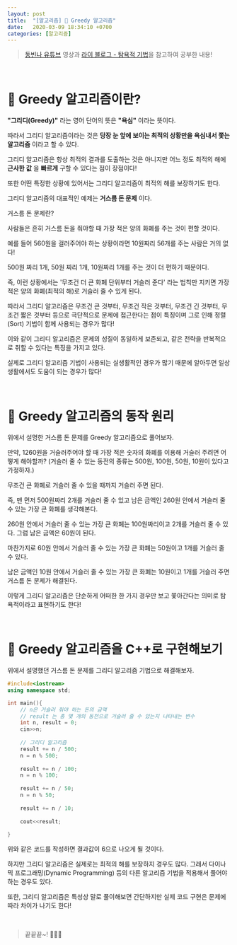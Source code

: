 ```yaml
---
layout: post
title:  "[알고리즘] 🤑 Greedy 알고리즘"
date:   2020-03-09 18:34:10 +0700
categories: [알고리즘]
---
```


> [동빈나 유튜브](https://www.youtube.com/watch?v=PNPIk3hc6ic&list=PLRx0vPvlEmdDHxCvAQS1_6XV4deOwfVrz&index=38) 영상과 [라이 블로그 - 탐욕적 기법](http://blog.naver.com/kks227/220775134486)을 참고하여 공부한 내용!

<br>

# 🤑 Greedy 알고리즘이란?

__"그리디(Greedy)"__ 라는 영어 단어의 뜻은 __"욕심"__ 이라는 뜻이다.

따라서 그리디 알고리즘이라는 것은 __당장 눈 앞에 보이는 최적의 상황만을 욕심내서 쫓는 알고리즘__ 이라고 할 수 있다.

그리디 알고리즘은 항상 최적의 결과를 도출하는 것은 아니지만 어느 정도 최적의 해에 __근사한 값__ 을 __빠르게__ 구할 수 있다는 점이 장점이다!

또한 어떤 특정한 상황에 있어서는 그리디 알고리즘이 최적의 해를 보장하기도 한다.

그리디 알고리즘의 대표적인 예제는 __거스름 돈 문제__ 이다.

거스름 돈 문제란?

사람들은 흔히 거스름 돈을 줘야할 때 가장 적은 양의 화폐를 주는 것이 편할 것이다. 

예를 들어 560원을 걸러주어야 하는 상황이라면 10원짜리 56개를 주는 사람은 거의 없다!

500원 짜리 1개, 50원 짜리 1개, 10원짜리 1개를 주는 것이 더 편하기 때문이다.

즉, 이런 상황에서는 '무조건 더 큰 화폐 단위부터 거슬러 준다' 라는 법칙만 지키면 가장 적은 양의 화폐(최적의 해)로 거슬러 줄 수 있게 된다.

따라서 그리디 알고리즘은 무조건 큰 것부터, 무조건 작은 것부터, 무조건 긴 것부터, 무조건 짧은 것부터 등으로 극단적으로 문제에 접근한다는 점이 특징이며 그로 인해 정렬(Sort) 기법이 함께 사용되는 경우가 많다!

이와 같이 그리디 알고리즘은 문제의 성질이 동일하게 보존되고, 같은 전략을 반복적으로 취할 수 있다는 특징을 가지고 있다.

실제로 그리디 알고리즘 기법이 사용되는 실생활적인 경우가 많기 때문에 알아두면 일상생활에서도 도움이 되는 경우가 많다!

<br>

# 🤑 Greedy 알고리즘의 동작 원리

위에서 설명한 거스름 돈 문제를 Greedy 알고리즘으로 풀어보자.

만약, 1260원을 거슬러주어야 할 때 가장 적은 숫자의 화폐를 이용해 거슬러 주려면 어떻게 해야할까? (거슬러 줄 수 있는 동전의 종류는 500원, 100원, 50원, 10원이 있다고 가정하자.)

무조건 큰 화폐로 거슬러 줄 수 있을 때까지 거슬러 주면 된다.

즉, 맨 먼저 500원짜리 2개를 거슬러 줄 수 있고 남은 금액인 260원 안에서 거슬러 줄 수 있는 가장 큰 화폐를 생각해본다.

260원 안에서 거슬러 줄 수 있는 가장 큰 화폐는 100원짜리이고 2개를 거슬러 줄 수 있다. 그럼 남은 금액은 60원이 된다.

마찬가지로 60원 안에서 거슬러 줄 수 있는 가장 큰 화폐는 50원이고 1개를 거슬러 줄 수 있다.

남은 금액인 10원 안에서 거슬러 줄 수 있는 가장 큰 화폐는 10원이고 1개를 거슬러 주면 거스름 돈 문제가 해결된다. 

이렇게 그리디 알고리즘은 단순하게 어떠한 한 가지 경우만 보고 쫓아간다는 의미로 탐욕적이라고 표현하기도 한다!

<br>

# 🤑 Greedy 알고리즘을 C++로 구현해보기

위에서 설명했던 거스름 돈 문제를 그리디 알고리즘 기법으로 해결해보자.

~~~c++
#include<iostream>
using namespace std;

int main(){
	// n은 거슬러 줘야 하는 돈의 금액  
	// result 는 총 몇 개의 동전으로 거슬러 줄 수 있는지 나타내는 변수  
	int n, result = 0;
	cin>>n;
	
	// 그리디 알고리즘 
	result += n / 500;
	n = n % 500;
	
	result += n / 100;
	n = n % 100;
	
	result += n / 50;
	n = n % 50;
	
	result += n / 10;
	
	cout<<result;
	
}
~~~

위와 같은 코드를 작성하면 결과값이 6으로 나오게 될 것이다.

하지만 그리디 알고리즘은 실제로는 최적의 해를 보장하지 경우도 많다. 그래서 다이나믹 프로그래밍(Dynamic Programming) 등의 다른 알고리즘 기법을 적용해서 풀어야 하는 경우도 있다.

또한, 그리디 알고리즘은 특성상 말로 풀이해보면 간단하지만 실제 코드 구현은 문제에 따라 차이가 나기도 한다!

<br>

> 끝끝끝~! 🤑🤑🤑

